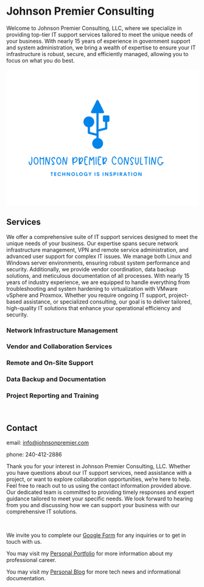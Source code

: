 # Johnson Premier Consulting

Welcome to Johnson Premier Consulting, LLC, where we specialize in providing top-tier IT support services tailored to meet the unique needs of your business. With nearly 15 years of experience in government support and system administration, we bring a wealth of expertise to ensure your IT infrastructure is robust, secure, and efficiently managed, allowing you to focus on what you do best.


![JPC Logo](images/logo/jpc-logo3.png)

## Services

We offer a comprehensive suite of IT support services designed to meet the unique needs of your business. Our expertise spans secure network infrastructure management, VPN and remote service administration, and advanced user support for complex IT issues. We manage both Linux and Windows server environments, ensuring robust system performance and security. Additionally, we provide vendor coordination, data backup solutions, and meticulous documentation of all processes. With nearly 15 years of industry experience, we are equipped to handle everything from troubleshooting and system hardening to virtualization with VMware vSphere and Proxmox. Whether you require ongoing IT support, project-based assistance, or specialized consulting, our goal is to deliver tailored, high-quality IT solutions that enhance your operational efficiency and security.

### Network Infrastructure Management
### Vendor and Collaboration Services
### Remote and On-Site Support
### Data Backup and Documentation
### Project Reporting and Training

<br>

## Contact

email: info@johnsonpremier.com

phone: 240-412-2886

Thank you for your interest in Johnson Premier Consulting, LLC. Whether you have questions about our IT support services, need assistance with a project, or want to explore collaboration opportunities, we’re here to help. Feel free to reach out to us using the contact information provided above. Our dedicated team is committed to providing timely responses and expert guidance tailored to meet your specific needs. We look forward to hearing from you and discussing how we can support your business with our comprehensive IT solutions.

<br>

We invite you to complete our [Google Form](https://forms.gle/z9yjMERyy33tNsQo7) for any inquiries or to get in touch with us.

You may visit my [Personal Portfolio](https://jamisonjohnson.me) for more information about my professional career.

You may visit my [Personal Blog](https://jamisonjohnson.me/blog/) for more tech news and informational documentation.
